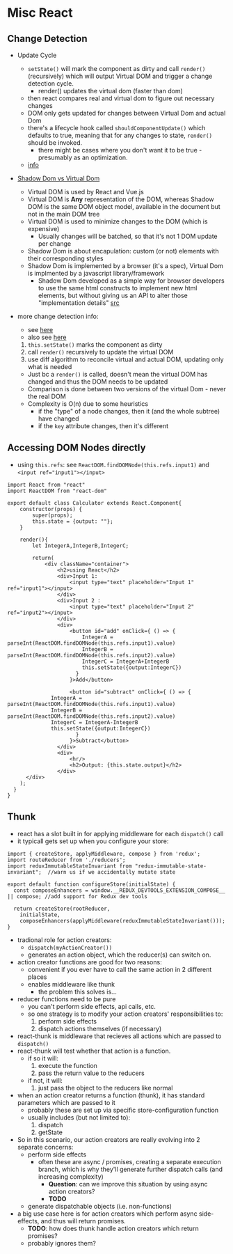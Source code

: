 Misc React
================================

## Change Detection

- Update Cycle
  - `setState()`  will mark the component as dirty and call `render()` (recursively) which will output Virtual DOM and trigger a change detection cycle.
    - render() updates the virtual dom (faster than dom)
  - then react compares real and virtual dom to figure out necessary changes
  - DOM only gets updated for changes between Virtual Dom and actual Dom
  - there's a lifecycle hook called `shouldComponentUpdate()` which defaults to true, meaning that for any changes to state, `render()` should be invoked.
    - there might be cases where you don't want it to be true - presumably as an optimization.
  - [info](https://stackoverflow.com/questions/24718709/reactjs-does-render-get-called-any-time-setstate-is-called)
  
- [Shadow Dom vs Virtual Dom](https://vuejsfeed.com/blog/learn-the-differences-between-shadow-dom-and-virtual-dom)  
    - Virtual DOM is used by React and Vue.js
    - Virtual DOM is **Any** representation of the DOM, whereas Shadow DOM is the same DOM object model, available in the document but not in the main DOM tree
    - Virtual DOM is used to minimize changes to the DOM (which is expensive)
      - Usually changes will be batched, so that it's not 1 DOM update per change
    - Shadow Dom is about encapulation: custom (or not) elements with their corresponding styles
    - Shadow Dom is implemented by a browser (it's a spec), Virtual Dom is implmented by a javascript library/framework
      - Shadow Dom developed as a simple way for browser developers to use the same html constructs to implement new html elements, but without giving us an API to alter those "implementation details" [src](https://glazkov.com/2011/01/14/what-the-heck-is-shadow-dom/)

- more change detection info:
  - see [here](https://medium.com/@gethylgeorge/how-virtual-dom-and-diffing-works-in-react-6fc805f9f84e)  
  - also see [here](https://reactjs.org/docs/reconciliation.html)
  1. `this.setState()` marks the component as dirty
  2. call `render()` recursively to update the virtual DOM
  3. use diff algorithm to reconcile virtual and actual DOM, updating only what is needed
  - Just bc a `render()` is called, doesn't mean the virtual DOM has changed and thus the DOM needs to be updated
  - Comparison is done between two versions of the virtual Dom - never the real DOM
  - Complexity is O(n) due to some heuristics
    - if the "type" of a node changes, then it (and the whole subtree) have changed
    - if the `key` attribute changes, then it's different

## Accessing DOM Nodes directly

- using `this.refs`: see `ReactDOM.findDOMNode(this.refs.input1)` and `<input ref="input1"></input>`

```(jsx)
import React from "react"
import ReactDOM from "react-dom"

export default class Calculator extends React.Component{
	constructor(props) {
		super(props);
		this.state = {output: ""};
	}

	render(){
		let IntegerA,IntegerB,IntegerC;
		
		return(
			<div className="container">						
				<h2>using React</h2>
				<div>Input 1: 
					<input type="text" placeholder="Input 1" ref="input1"></input>
				</div>
				<div>Input 2 :
					<input type="text" placeholder="Input 2" ref="input2"></input>
				</div>
				<div>
					<button id="add" onClick={ () => {
						IntegerA = parseInt(ReactDOM.findDOMNode(this.refs.input1).value)
						IntegerB = parseInt(ReactDOM.findDOMNode(this.refs.input2).value)
						IntegerC = IntegerA+IntegerB
						this.setState({output:IntegerC})
					  }
					}>Add</button>
					
					<button id="subtract" onClick={ () => {
              IntegerA = parseInt(ReactDOM.findDOMNode(this.refs.input1).value)
              IntegerB = parseInt(ReactDOM.findDOMNode(this.refs.input2).value)
              IntegerC = IntegerA-IntegerB
              this.setState({output:IntegerC})
					  }
					}>Subtract</button>
				</div>
				<div>
					<hr/>
					<h2>Output: {this.state.output}</h2>
				</div>
      </div>
    );
  }
}
```

## Thunk
- react has a slot built in for applying middleware for each `dispatch()` call
- it typicall gets set up when you configure your store:

```(javascript)
import { createStore, applyMiddleware, compose } from 'redux';
import routeReducer from './reducers';
import reduxImmutableStateInvariant from "redux-immutable-state-invariant";  //warn us if we accidentally mutate state

export default function configureStore(initialState) {
  const composeEnhancers = window.__REDUX_DEVTOOLS_EXTENSION_COMPOSE__ || compose; //add support for Redux dev tools

  return createStore(rootReducer, 
    initialState, 
    composeEnhancers(applyMiddleware(reduxImmutableStateInvariant()));
}
```

- tradional role for action creators: 
  - `dispatch(myActionCreator())` 
  - generates an action object, which the reducer(s) can switch on.
- action creator functions are good for two reasons:
  - convenient if you ever have to call the same action in 2 different places 
  - enables middleware like thunk
    - the problem this solves is...
- reducer functions need to be pure
  - you can't perform side effects, api calls, etc.
  - so one strategy is to modify your action creators' responsibilities to:
    1. perform side effects
    2. dispatch actions themselves (if necessary)
- react-thunk is middleware that recieves all actions which are passed to `dispatch()`
- react-thunk will test whether that action is a function.  
  - if so it will:
    1. execute the function
    2. pass the return value to the reducers
  - if not, it will:
    1. just pass the object to the reducers like normal
- when an action creator returns a function (thunk), it has standard parameters which are passed to it 
  - probably these are set up via specific store-configuration function
  - usually includes (but not limited to): 
    1. dispatch
    2. getState
- So in this scenario, our action creators are really evolving into 2 separate concerns:
  - perform side effects
    - often these are async / promises, creating a separate execution branch, which is why they'll generate further dispatch calls (and increasing complexity)
      - **Question**:  can we improve this situation by using async action creators?
      - **TODO**
  - generate dispatchable objects (i.e. non-functions)  
- a big use case here is for action creators which perform async side-effects, and thus will return promises.
  - **TODO**: how does thunk handle action creators which return promises?
  - probably ignores them?


